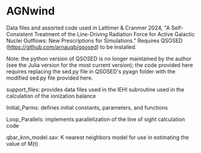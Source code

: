 # AGNwind
Data files and assorted code used in Lattimer &amp; Cranmer 2024, "A Self-Consistent Treatment of the Line-Driving Radiation Force for Active Galactic Nuclei Outflows: New Prescriptions for Simulations."  Requires QSOSED (https://github.com/arnauqb/qsosed) to be installed. 

Note: the python version of QSOSED is no longer maintained by the author (see the Julia version for the most current version); the code provided here requires replacing the sed.py file in QSOSED's pyagn folder with the modified sed.py file provided here.

support_files: provides data files used in the IEHI subroutine used in the calculation of the ionization balance

Initial_Parms: defines initial constants, parameters, and functions

Loop_Parallels: implements parallelization of the line of sight calculation code

qbar_knn_model.sav: K nearest neighbors model for use in estimating the value of M(t)


